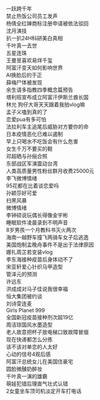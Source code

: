 一跃跨千年  
禁止热饭公司员工发声  
杨倩全红婵商标注册申请被依法驳回  
沈月演技  
扒一扒24H科研美白真相  
千叶真一去世  
五星连珠  
王曼昱喜欢易烊千玺  
阿富汗变天如何影响世界  
AI换脸后的于正  
薛梅尸体被发现  
余生请多指教四季概念篇预告  
塔利班宣布成立阿富汗伊斯兰酋长国  
林允 狗仔大哥天天跟着我拍vlog嘛  
孟子义嗑到真的了  
恋爱pua有多可怕  
法拉利车主追尾后威胁对方要你的命  
日本疫情恶化已难以遏制  
早上只喝水不吃饭会有什么危害  
女生千万不要买的鞋  
邓超晒与孙俪合照  
东部战区军演震动台湾  
人类高质量男性粉丝群月收费25000元  
李飞微博情绪  
95花都在比着谈恋爱吗  
孙颖莎好可爱  
扫黑风暴  
微博情绪  
李钟硕说玩偶长得像金宇彬  
睡眠软件凌晨录到不明声音  
8岁男孩一个月教科书灭火两次  
海南一越野车撞飞两骑车女子后逃逸  
美国炮制孟晚舟事件不是出于法律原因  
娜扎周芷若变装vlog  
李东海接种疫苗后身体动不了  
宋亚轩爱心针织马甲造型  
管泽元的预测  
许远东  
洪成成对马子佳说我很幸福  
恒大集团被约谈  
刘诗雯连麦  
Girls Planet 999  
全国新冠疫苗接种剂次超19亿  
周洁琼国风水墨造型  
老人故意把杯子放电梯口致故障冒烟  
现在快递都怎么分拣  
该不该对单恋的人太好  
心动的信号4观后感  
阿富汗总统女儿在美国住豪宅  
圆脸微醺奶醉妆  
千叶真一演的雄霸  
萌娃犯错后理直气壮式认错  
2女童坐车顶司机淡定开车打电话  
